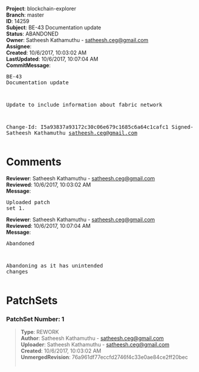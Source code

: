 <strong>Project</strong>: blockchain-explorer<br><strong>Branch</strong>: master<br><strong>ID</strong>: 14259<br><strong>Subject</strong>: BE-43 Documentation update<br><strong>Status</strong>: ABANDONED<br><strong>Owner</strong>: Satheesh Kathamuthu - satheesh.ceg@gmail.com<br><strong>Assignee</strong>:<br><strong>Created</strong>: 10/6/2017, 10:03:02 AM<br><strong>LastUpdated</strong>: 10/6/2017, 10:07:04 AM<br><strong>CommitMessage</strong>:<br><pre>BE-43 Documentation update

Update to include information about fabric network

Change-Id: I5a93837a93172c30c06e679c1685c6a64c1cafc1
Signed-off-by: Satheesh Kathamuthu <satheesh.ceg@gmail.com>
</pre><h1>Comments</h1><strong>Reviewer</strong>: Satheesh Kathamuthu - satheesh.ceg@gmail.com<br><strong>Reviewed</strong>: 10/6/2017, 10:03:02 AM<br><strong>Message</strong>: <pre>Uploaded patch set 1.</pre><strong>Reviewer</strong>: Satheesh Kathamuthu - satheesh.ceg@gmail.com<br><strong>Reviewed</strong>: 10/6/2017, 10:07:04 AM<br><strong>Message</strong>: <pre>Abandoned

Abandoning as it has unintended changes</pre><h1>PatchSets</h1><h3>PatchSet Number: 1</h3><blockquote><strong>Type</strong>: REWORK<br><strong>Author</strong>: Satheesh Kathamuthu - satheesh.ceg@gmail.com<br><strong>Uploader</strong>: Satheesh Kathamuthu - satheesh.ceg@gmail.com<br><strong>Created</strong>: 10/6/2017, 10:03:02 AM<br><strong>UnmergedRevision</strong>: 76a961df77eccfd2746f4c33e0ae84ce2ff20bec<br><br></blockquote>